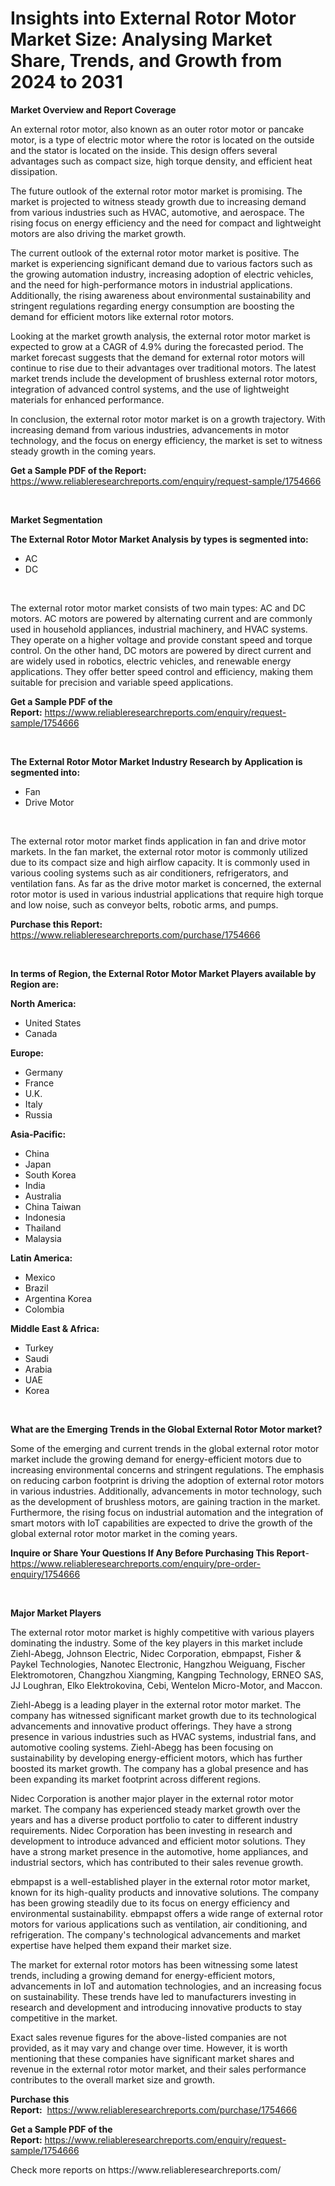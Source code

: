 <p><h1>Insights into External Rotor Motor Market Size: Analysing Market Share, Trends, and Growth from 2024 to 2031</h1></p><p><strong>Market Overview and Report Coverage</strong></p>
<p><p>An external rotor motor, also known as an outer rotor motor or pancake motor, is a type of electric motor where the rotor is located on the outside and the stator is located on the inside. This design offers several advantages such as compact size, high torque density, and efficient heat dissipation.</p><p>The future outlook of the external rotor motor market is promising. The market is projected to witness steady growth due to increasing demand from various industries such as HVAC, automotive, and aerospace. The rising focus on energy efficiency and the need for compact and lightweight motors are also driving the market growth.</p><p>The current outlook of the external rotor motor market is positive. The market is experiencing significant demand due to various factors such as the growing automation industry, increasing adoption of electric vehicles, and the need for high-performance motors in industrial applications. Additionally, the rising awareness about environmental sustainability and stringent regulations regarding energy consumption are boosting the demand for efficient motors like external rotor motors.</p><p>Looking at the market growth analysis, the external rotor motor market is expected to grow at a CAGR of 4.9% during the forecasted period. The market forecast suggests that the demand for external rotor motors will continue to rise due to their advantages over traditional motors. The latest market trends include the development of brushless external rotor motors, integration of advanced control systems, and the use of lightweight materials for enhanced performance.</p><p>In conclusion, the external rotor motor market is on a growth trajectory. With increasing demand from various industries, advancements in motor technology, and the focus on energy efficiency, the market is set to witness steady growth in the coming years.</p></p>
<p><strong>Get a Sample PDF of the Report:</strong> <a href="https://www.reliableresearchreports.com/enquiry/request-sample/1754666">https://www.reliableresearchreports.com/enquiry/request-sample/1754666</a></p>
<p>&nbsp;</p>
<p><strong>Market Segmentation</strong></p>
<p><strong>The External Rotor Motor Market Analysis by types is segmented into:</strong></p>
<p><ul><li>AC</li><li>DC</li></ul></p>
<p>&nbsp;</p>
<p><p>The external rotor motor market consists of two main types: AC and DC motors. AC motors are powered by alternating current and are commonly used in household appliances, industrial machinery, and HVAC systems. They operate on a higher voltage and provide constant speed and torque control. On the other hand, DC motors are powered by direct current and are widely used in robotics, electric vehicles, and renewable energy applications. They offer better speed control and efficiency, making them suitable for precision and variable speed applications.</p></p>
<p><strong>Get a Sample PDF of the Report:</strong>&nbsp;<a href="https://www.reliableresearchreports.com/enquiry/request-sample/1754666">https://www.reliableresearchreports.com/enquiry/request-sample/1754666</a></p>
<p>&nbsp;</p>
<p><strong>The External Rotor Motor Market Industry Research by Application is segmented into:</strong></p>
<p><ul><li>Fan</li><li>Drive Motor</li></ul></p>
<p>&nbsp;</p>
<p><p>The external rotor motor market finds application in fan and drive motor markets. In the fan market, the external rotor motor is commonly utilized due to its compact size and high airflow capacity. It is commonly used in various cooling systems such as air conditioners, refrigerators, and ventilation fans. As far as the drive motor market is concerned, the external rotor motor is used in various industrial applications that require high torque and low noise, such as conveyor belts, robotic arms, and pumps.</p></p>
<p><strong>Purchase this Report:</strong>&nbsp; <a href="https://www.reliableresearchreports.com/purchase/1754666">https://www.reliableresearchreports.com/purchase/1754666</a></p>
<p>&nbsp;</p>
<p><strong>In terms of Region, the External Rotor Motor Market Players available by Region are:</strong></p>
<p>
    <p> <strong> North America: </strong>
        <ul>
            <li>United States</li>
            <li>Canada</li>
        </ul>
        </p> 
    <p> <strong> Europe: </strong>
        <ul>
            <li>Germany</li>
            <li>France</li>
            <li>U.K.</li>
            <li>Italy</li>
            <li>Russia</li>
        </ul>
        </p> 
    <p> <strong> Asia-Pacific: </strong>
        <ul>
            <li>China</li>
            <li>Japan</li>
            <li>South Korea</li>
            <li>India</li>
            <li>Australia</li>
            <li>China Taiwan</li>
            <li>Indonesia</li>
            <li>Thailand</li>
            <li>Malaysia</li>
        </ul>
        </p> 
    <p> <strong> Latin America: </strong>
        <ul>
            <li>Mexico</li>
            <li>Brazil</li>
            <li>Argentina Korea</li>
            <li>Colombia</li>
        </ul>
        </p> 
    <p> <strong> Middle East & Africa: </strong>
        <ul>
            <li>Turkey</li>
            <li>Saudi</li>
            <li>Arabia</li>
            <li>UAE</li>
            <li>Korea</li>
        </ul>
    </p>
    </p>
<p>&nbsp;</p>
<p><strong>What are the Emerging Trends in the Global External Rotor Motor market?</strong></p>
<p><p>Some of the emerging and current trends in the global external rotor motor market include the growing demand for energy-efficient motors due to increasing environmental concerns and stringent regulations. The emphasis on reducing carbon footprint is driving the adoption of external rotor motors in various industries. Additionally, advancements in motor technology, such as the development of brushless motors, are gaining traction in the market. Furthermore, the rising focus on industrial automation and the integration of smart motors with IoT capabilities are expected to drive the growth of the global external rotor motor market in the coming years.</p></p>
<p><strong>Inquire or Share Your Questions If Any Before Purchasing This Report</strong>- <a href="https://www.reliableresearchreports.com/enquiry/pre-order-enquiry/1754666">https://www.reliableresearchreports.com/enquiry/pre-order-enquiry/1754666</a></p>
<p>&nbsp;</p>
<p><strong>Major Market Players</strong></p>
<p><p>The external rotor motor market is highly competitive with various players dominating the industry. Some of the key players in this market include Ziehl-Abegg, Johnson Electric, Nidec Corporation, ebmpapst, Fisher & Paykel Technologies, Nanotec Electronic, Hangzhou Weiguang, Fischer Elektromotoren, Changzhou Xiangming, Kangping Technology, ERNEO SAS, JJ Loughran, Elko Elektrokovina, Cebi, Wentelon Micro-Motor, and Maccon.</p><p>Ziehl-Abegg is a leading player in the external rotor motor market. The company has witnessed significant market growth due to its technological advancements and innovative product offerings. They have a strong presence in various industries such as HVAC systems, industrial fans, and automotive cooling systems. Ziehl-Abegg has been focusing on sustainability by developing energy-efficient motors, which has further boosted its market growth. The company has a global presence and has been expanding its market footprint across different regions.</p><p>Nidec Corporation is another major player in the external rotor motor market. The company has experienced steady market growth over the years and has a diverse product portfolio to cater to different industry requirements. Nidec Corporation has been investing in research and development to introduce advanced and efficient motor solutions. They have a strong market presence in the automotive, home appliances, and industrial sectors, which has contributed to their sales revenue growth.</p><p>ebmpapst is a well-established player in the external rotor motor market, known for its high-quality products and innovative solutions. The company has been growing steadily due to its focus on energy efficiency and environmental sustainability. ebmpapst offers a wide range of external rotor motors for various applications such as ventilation, air conditioning, and refrigeration. The company's technological advancements and market expertise have helped them expand their market size.</p><p>The market for external rotor motors has been witnessing some latest trends, including a growing demand for energy-efficient motors, advancements in IoT and automation technologies, and an increasing focus on sustainability. These trends have led to manufacturers investing in research and development and introducing innovative products to stay competitive in the market.</p><p>Exact sales revenue figures for the above-listed companies are not provided, as it may vary and change over time. However, it is worth mentioning that these companies have significant market shares and revenue in the external rotor motor market, and their sales performance contributes to the overall market size and growth.</p></p>
<p><strong>Purchase this Report:</strong>&nbsp;&nbsp;<a href="https://www.reliableresearchreports.com/purchase/1754666">https://www.reliableresearchreports.com/purchase/1754666</a></p>
<p></p>
<p><strong>Get a Sample PDF of the Report:</strong>&nbsp;<a href="https://www.reliableresearchreports.com/enquiry/request-sample/1754666">https://www.reliableresearchreports.com/enquiry/request-sample/1754666</a></p>
<p>Check more reports on https://www.reliableresearchreports.com/</p>